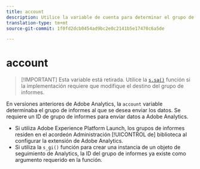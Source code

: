 ```yaml
---
title: account
description: Utilice la variable de cuenta para determinar el grupo de informes al que se envían los datos.
translation-type: tm+mt
source-git-commit: 1f0fd2dcb0454ad9bc2e0c2141b5e17470c6a5de

---
```



# account

> [!IMPORTANT] Esta variable está retirada. Utilice la [`s.sa()`](../functions/sa.md) función si la implementación requiere que modifique el destino del grupo de informes.

En versiones anteriores de Adobe Analytics, la `account` variable determinaba el grupo de informes al que se desea enviar los datos. Se requiere un ID de grupo de informes para enviar datos a Adobe Analytics.

* Si utiliza Adobe Experience Platform Launch, los grupos de informes residen en el acordeón Administración [!UICONTROL de] biblioteca al configurar la extensión de Adobe Analytics.
* Si utiliza la `s_gi()` función para crear una instancia de un objeto de seguimiento de Analytics, la ID del grupo de informes ya existe como argumento requerido en la función.
